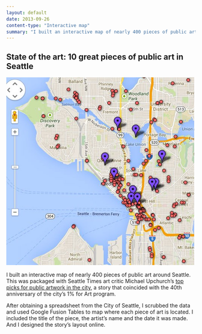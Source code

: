 ```yaml
---
layout: default
date: 2013-09-26
content-type: "Interactive map"
summary: "I built an interactive map of nearly 400 pieces of public art around Seattle. This was packaged with a Seattle Times art critic’s top picks for public artwork in the city."
---
```


##  State of the art: 10 great pieces of public art in Seattle

<img src="/assets/img/20130926-public-art.jpg" alt="A screenshot of a map showing pins dropped for public works of art"/>


I built an interactive map of nearly 400 pieces of public art around Seattle. This was packaged with Seattle Times art critic Michael Upchurch’s [top picks for public artwork in the city](http://seattletimes.com/html/entertainmentpages/2021897726_publicartxml.html), a story that coincided with the 40th anniversary of the city’s 1% for Art program.

After obtaining a spreadsheet from the City of Seattle, I scrubbed the data and used Google Fusion Tables to map where each piece of art is located. I included the title of the piece, the artist’s name and the date it was made. And I designed the story’s layout online.

